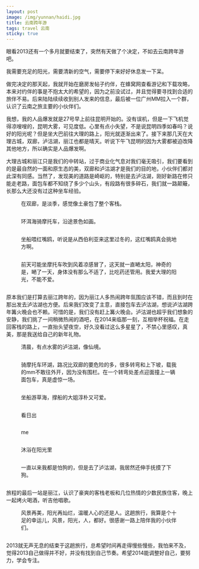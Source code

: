 ```yaml
---
layout: post
image: /img/yunnan/haidi.jpg
title: 云南跨年游
tags: travel 云南
sticky: true
---
```

<p>眼看2013还有一个多月就要结束了，突然有天做了个决定，不如去云南跨年游吧。</p>
<p>我需要充足的阳光，需要清新的空气，需要停下来好好休息发一下呆。</p>
<!-- more -->
<p>做完决定的那天起，我就开始在磨房发帖子约伴，在蜂窝网查看游记和下载攻略，本来对约伴的事是不抱太大的希望的，因为之前没试过，并且觉得要寻找到合适的旅伴不易。后来陆陆续续收到别人发来的信息，最后被一位广州MM拉入一个群，认识了云南之旅主要的小伙伴们。</p>
<p>我想，我的人品爆发就是27号早上前往昆明开始的。没有误机，但是一下飞机觉得凉嗖嗖的，昆明大雾，可见度低。心里有点小失望，不是说昆明四季如春吗？说好的阳光呢？但是坐大巴前往大理的路上，阳光就逐渐出来了。接下来那几天在大理古城，双廊，泸沽湖，丽江也都是晴天。听说下午飞昆明的因为大雾都被迫改降其他地方，所以确实是人品爆发啊。</p>
<p>大理古城和丽江只是我们的中转站，过于商业化气息对我们毫无吸引，我们要看到的是最自然的一面和原生态的美，双廊和泸沽湖才是我们的目的地，小伙伴们都对此深有同感。当然了，发现美的道路是崎岖的，特别是去泸沽湖，刚好新路在修只能走老路，面包车都不知绕了多少个山头，有段路有很多碎石，我们就一路颠簸，长那么大还没有过这种坐车经验。</p>
<figure><p>在双廊，是淡季，感觉像土豪包了整个客栈。</p>
<img class="lazy" data-original="/img/yunnan/kezhan.jpg"></figure>
<figure><p>环洱海骑摩托车，沿途景色如画。</p>
<img class="lazy" data-original="/img/yunnan/yantu.jpg"></figure>
<figure><p>坐船喂红嘴鸥，听说是从西伯利亚来这里过冬的，这红嘴鸥真会挑地方啊。</p>
<img class="lazy" data-original="/img/yunnan/ou.jpg"></figure>
<figure><p>前天可能坐摩托车吹到风着凉感冒了，这天就一直嗮太阳，神奇的是，嗮了一天，身体没有那么不适了，比吃药还管用。我爱大理的阳光，不能不爱。</p>
<img class="lazy" data-original="/img/yunnan/bandao.jpg"></figure>
<p>原本我们是打算去丽江跨年的，因为丽江人多热闹跨年氛围应该不错，而且到时在那出发去泸沽湖也方便。后来我们改变了主意，直接包车去泸沽湖，想说泸沽湖跨年篝火晚会也不赖。可惜的是，我们没有赶上篝火晚会。泸沽湖也超乎我们想象的安静，我们挑了一间稍微热闹的酒吧，在2014来临那一刻，互相举杯祝福。在走回客栈的路上，一直抬头望夜空，好久没看过这么多星星了，不禁心里感叹，真美，那是我送给自己的新年礼物。</p>

<figure><p>清晨，有点水雾的泸沽湖，像仙境。</p>
<img class="lazy" data-original="/img/yunnan/luguhu2.jpg"></figure>
<figure><p>骑摩托车环湖，路况比双廊的要危险的多，很多转弯和上下坡，载我的mm不敢往外开，因为没有围栏。在一个转弯处差点迎面撞上一辆面包车，真是虚惊一场。</p>
<img class="lazy" data-original="/img/yunnan/moto.jpg"></figure>
<figure><p>坐船游草海，撑船的大姐淳朴又可爱。</p>
<img class="lazy" data-original="/img/yunnan/caohai.jpg"></figure>
<figure><p>看日出</p>
<img class="lazy" data-original="/img/yunnan/sun.jpg"></figure>
<figure><p>me</p>
<img class="lazy" data-original="/img/yunnan/me.jpg"></figure>
<figure><p>沐浴在阳光里</p>
<img class="lazy" data-original="/img/yunnan/me-in-sun.jpg"></figure>
<figure><p>一直以来我都是怕狗的，但是去了泸沽湖，我居然还伸手抚摸了下狗。</p>
<img class="lazy" data-original="/img/yunnan/me-and-dog.jpg"></figure>
<p>旅程的最后一站是丽江，认识了豪爽的客栈老板和几位热情的少数民族住客，晚上一起烤火喝酒，听吉他唱歌。</p>
<figure><p>风景再美，阳光再灿烂，温暖人心的还是人。这趟旅行，我算是个十足的幸运儿，风景，阳光，人，都好。很感谢一路上陪伴我的小伙伴们。</p>
<img class="lazy" data-original="/img/yunnan/we.jpg"></figure>
<p>2013就无声无息的结束于这趟旅行，总希望时间再走得慢些慢些，我怕来不及，觉得2013自己做得并不好，并没有找到自己节奏。希望2014能调整好自己，要努力，学会专注。</p>